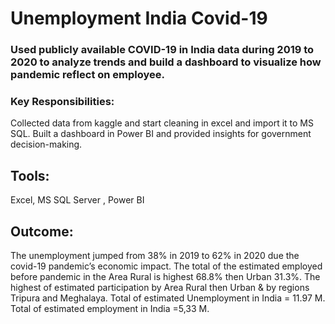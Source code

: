 # Unemployment India Covid-19
### Used publicly available COVID-19 in India data during 2019 to 2020 to analyze trends and build a dashboard to visualize how pandemic reflect on employee.
### Key Responsibilities:
Collected data from kaggle and start cleaning in excel and import it to MS SQL.
Built a dashboard in Power BI and provided insights for government decision-making.
## Tools: 
Excel, MS SQL Server , Power BI
## Outcome:
The unemployment jumped from 38% in 2019 to 62% in 2020 due the covid-19 pandemic’s economic impact.
The total of the estimated employed before pandemic in the Area Rural is highest 68.8% then Urban 31.3%. 
The highest of estimated participation by Area Rural then Urban & by regions Tripura and Meghalaya.
Total of estimated Unemployment in India = 11.97 M.
Total of estimated employment in India =5,33 M.

